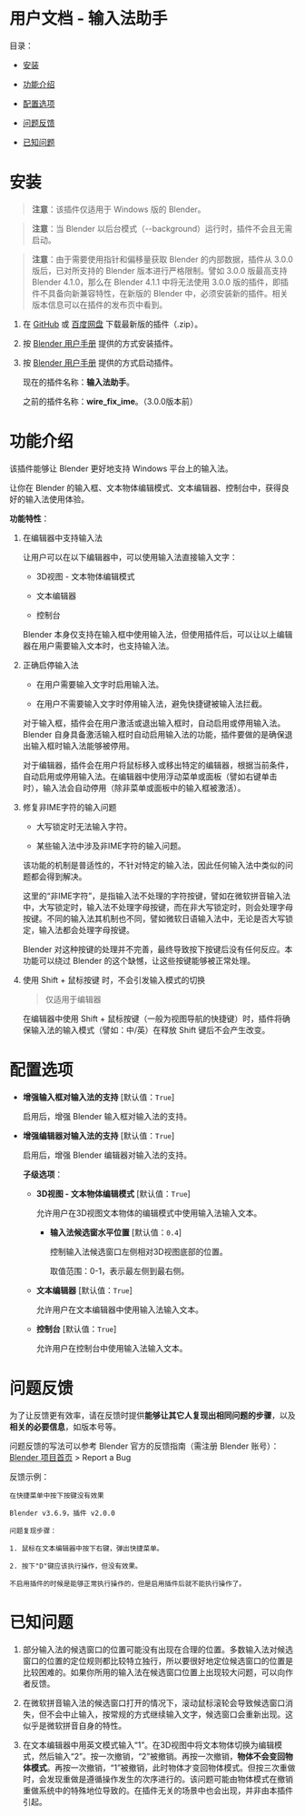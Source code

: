 # 用户文档 - 输入法助手

目录：

- [安装](#安装)

- [功能介绍](#功能介绍)

- [配置选项](#配置选项)

- [问题反馈](#问题反馈)

- [已知问题](#已知问题)

# 安装

> **注意**：该插件仅适用于 Windows 版的 Blender。

> **注意**：当 Blender 以后台模式（--background）运行时，插件不会且无需启动。

> **注意**：由于需要使用指针和偏移量获取 Blender 的内部数据，插件从 3.0.0 版后，已对所支持的 Blender 版本进行严格限制。譬如 3.0.0 版最高支持 Blender 4.1.0，那么在 Blender 4.1.1 中将无法使用 3.0.0 版的插件，即插件不具备向新兼容特性，在新版的 Blender 中，必须安装新的插件。相关版本信息可以在插件的发布页中看到。

1. 在 [GitHub](https://github.com/Arius-Cr/wire_ext_blender_fix_ime/releases) 或 [百度网盘](https://pan.baidu.com/s/1H9DxkAdmBJXLhl5Aj29Q6Q?pwd=q4e5
) 下载最新版的插件（.zip）。

2. 按 [Blender 用户手册](https://docs.blender.org/manual/zh-hans/latest/editors/preferences/addons.html#installing-add-ons) 提供的方式安装插件。

3. 按 [Blender 用户手册](https://docs.blender.org/manual/zh-hans/latest/editors/preferences/addons.html#enabling-disabling-add-ons) 提供的方式启动插件。

    现在的插件名称：**输入法助手**。

    之前的插件名称：**wire_fix_ime**。（3.0.0版本前）

# 功能介绍

该插件能够让 Blender 更好地支持 Windows 平台上的输入法。

让你在 Blender 的输入框、文本物体编辑模式、文本编辑器、控制台中，获得良好的输入法使用体验。

**功能特性**：

1. 在编辑器中支持输入法

    让用户可以在以下编辑器中，可以使用输入法直接输入文字：

    - 3D视图 - 文本物体编辑模式

    - 文本编辑器

    - 控制台

    Blender 本身仅支持在输入框中使用输入法，但使用插件后，可以让以上编辑器在用户需要输入文本时，也支持输入法。

2. 正确启停输入法

    - 在用户需要输入文字时启用输入法。

    - 在用户不需要输入文字时停用输入法，避免快捷键被输入法拦截。

    对于输入框，插件会在用户激活或退出输入框时，自动启用或停用输入法。Blender 自身具备激活输入框时自动启用输入法的功能，插件要做的是确保退出输入框时输入法能够被停用。

    对于编辑器，插件会在用户将鼠标移入或移出特定的编辑器，根据当前条件，自动启用或停用输入法。在编辑器中使用浮动菜单或面板（譬如右键单击时），输入法会自动停用（除非菜单或面板中的输入框被激活）。

3. 修复非IME字符的输入问题

    - 大写锁定时无法输入字符。

    - 某些输入法中涉及非IME字符的输入问题。

    该功能的机制是普适性的，不针对特定的输入法，因此任何输入法中类似的问题都会得到解决。

    这里的“非IME字符”，是指输入法不处理的字符按键，譬如在微软拼音输入法中，大写锁定时，输入法不处理字母按键，而在非大写锁定时，则会处理字母按键。不同的输入法其机制也不同，譬如微软日语输入法中，无论是否大写锁定，输入法都会处理字母按键。

    Blender 对这种按键的处理并不完善，最终导致按下按键后没有任何反应。本功能可以绕过 Blender 的这个缺憾，让这些按键能够被正常处理。

4. 使用 Shift + 鼠标按键 时，不会引发输入模式的切换

    > 仅适用于编辑器

    在编辑器中使用 Shift + 鼠标按键（一般为视图导航的快捷键）时，插件将确保输入法的输入模式（譬如：中/英）在释放 Shift 键后不会产生改变。

# 配置选项

- **增强输入框对输入法的支持** \[默认值：`True`]

    启用后，增强 Blender 输入框对输入法的支持。

- **增强编辑器对输入法的支持** \[默认值：`True`]

    启用后，增强 Blender 编辑器对输入法的支持。

    **子级选项**：

    - **3D视图 - 文本物体编辑模式** \[默认值：`True`]

        允许用户在3D视图文本物体的编辑模式中使用输入法输入文本。

        - **输入法候选窗水平位置** \[默认值：`0.4`]

            控制输入法候选窗口左侧相对3D视图底部的位置。

            取值范围：0-1，表示最左侧到最右侧。

    - **文本编辑器** \[默认值：`True`]

        允许用户在文本编辑器中使用输入法输入文本。

    - **控制台** \[默认值：`True`]

        允许用户在控制台中使用输入法输入文本。

# 问题反馈

为了让反馈更有效率，请在反馈时提供**能够让其它人复现出相同问题的步骤**，以及**相关的必要信息**，如版本号等。

问题反馈的写法可以参考 Blender 官方的反馈指南（需注册 Blender 账号）：[Blender 项目首页](https://projects.blender.org/) > Report a Bug

反馈示例：

```
在快捷菜单中按下按键没有效果

Blender v3.6.9，插件 v2.0.0

问题复现步骤：

1. 鼠标在文本编辑器中按下右键，弹出快捷菜单。

2. 按下"D"键应该执行操作，但没有效果。

不启用插件的时候是能够正常执行操作的，但是启用插件后就不能执行操作了。
```

# 已知问题

1. 部分输入法的候选窗口的位置可能没有出现在合理的位置。多数输入法对候选窗口的位置的定位规则都比较特立独行，所以要很好地定位候选窗口的位置是比较困难的。如果你所用的输入法在候选窗口位置上出现较大问题，可以向作者反馈。

2. 在微软拼音输入法的候选窗口打开的情况下，滚动鼠标滚轮会导致候选窗口消失，但不会中止输入，按常规的方式继续输入文字，候选窗口会重新出现。这似乎是微软拼音自身的特性。

3. 在文本编辑器中用英文模式输入“1”。在3D视图中将文本物体切换为编辑模式，然后输入“2”。按一次撤销，“2”被撤销。再按一次撤销，**物体不会变回物体模式**。再按一次撤销，“1”被撤销，此时物体才变回物体模式。但按三次重做时，会发现重做是遵循操作发生的次序进行的。该问题可能由物体模式在撤销重做系统中的特殊地位导致的。在插件无关的场景中也会出现，并非由本插件引起。